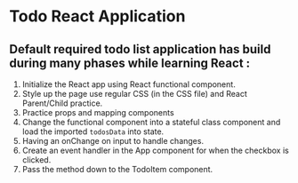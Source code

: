 # Todo React Application
## Default required todo list application has build during many phases while learning React :
 1. Initialize the React app using React functional component.
 1. Style up the page use regular CSS (in the CSS file) and React Parent/Child practice.
 1. Practice props and mapping components
 1. Change the functional component into a stateful class component and load the imported `todosData` into state.
 1. Having an onChange on input to handle changes.
 1. Create an event handler in the App component for when the checkbox is clicked.
 1. Pass the method down to the TodoItem component.
